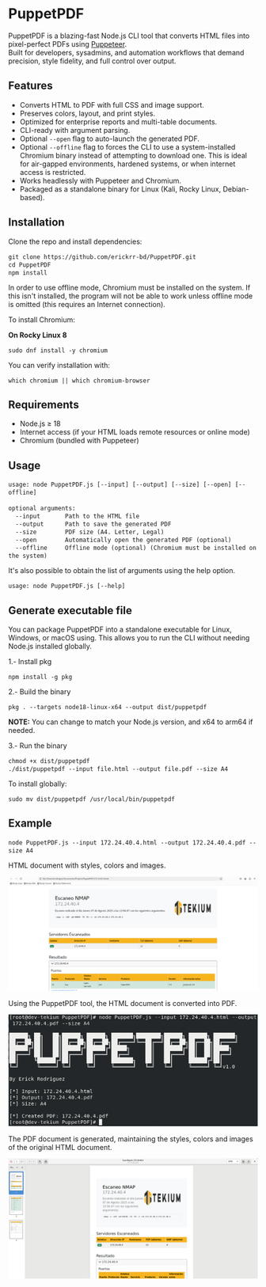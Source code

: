 # PuppetPDF
PuppetPDF is a blazing-fast Node.js CLI tool that converts HTML files into pixel-perfect PDFs using [Puppeteer](https://pptr.dev/).  
Built for developers, sysadmins, and automation workflows that demand precision, style fidelity, and full control over output.

## Features
- Converts HTML to PDF with full CSS and image support.
- Preserves colors, layout, and print styles.
- Optimized for enterprise reports and multi-table documents.
- CLI-ready with argument parsing.
- Optional `--open` flag to auto-launch the generated PDF.
- Optional `--offline` flag to forces the CLI to use a system-installed Chromium binary instead of attempting to download one. This is ideal for air-gapped environments, hardened systems, or when internet access is restricted.
- Works headlessly with Puppeteer and Chromium.
- Packaged as a standalone binary for Linux (Kali, Rocky Linux, Debian-based).

## Installation

Clone the repo and install dependencies:

```
git clone https://github.com/erickrr-bd/PuppetPDF.git
cd PuppetPDF
npm install
```

In order to use offline mode, Chromium must be installed on the system. If this isn't installed, the program will not be able to work unless offline mode is omitted (this requires an Internet connection).

To install Chromium:

**On Rocky Linux 8**
```
sudo dnf install -y chromium
```

You can verify installation with:

```
which chromium || which chromium-browser
```

## Requirements
- Node.js ≥ 18
- Internet access (if your HTML loads remote resources or online mode)
- Chromium (bundled with Puppeteer)

## Usage
```
usage: node PuppetPDF.js [--input] [--output] [--size] [--open] [--offline]

optional arguments:
  --input       Path to the HTML file
  --output      Path to save the generated PDF
  --size        PDF size (A4. Letter, Legal)
  --open        Automatically open the generated PDF (optional)
  --offline     Offline mode (optional) (Chromium must be installed on the system)
```

It's also possible to obtain the list of arguments using the help option.

```
usage: node PuppetPDF.js [--help]
```

## Generate executable file
You can package PuppetPDF into a standalone executable for Linux, Windows, or macOS using. This allows you to run the CLI without needing Node.js installed globally.

1.- Install pkg

```
npm install -g pkg
```

2.- Build the binary

```
pkg . --targets node18-linux-x64 --output dist/puppetpdf
```

**NOTE:** You can change  to match your Node.js version, and x64 to arm64 if needed.

3.- Run the binary

```
chmod +x dist/puppetpdf
./dist/puppetpdf --input file.html --output file.pdf --size A4
```

To install globally:

```
sudo mv dist/puppetpdf /usr/local/bin/puppetpdf
```

## Example
```
node PuppetPDF.js --input 172.24.40.4.html --output 172.24.40.4.pdf --size A4
```
HTML document with styles, colors and images.

![Preview](./images/img1.png)

Using the PuppetPDF tool, the HTML document is converted into PDF.

![Preview](./images/img2.png)

The PDF document is generated, maintaining the styles, colors and images of the original HTML document.

![Preview](./images/img3.png)
